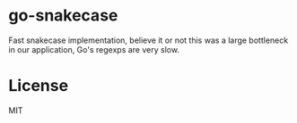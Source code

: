 
# go-snakecase

 Fast snakecase implementation, believe it or not this was a large bottleneck in our application, Go's regexps are very slow.

# License

 MIT